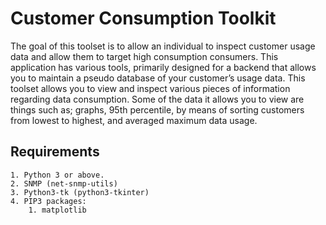 # Customer Consumption Toolkit

The goal of this toolset is to allow an individual to inspect customer usage data and allow them to target high consumption consumers.
This application has various tools, primarily designed for a backend that allows you to maintain a pseudo database of your customer’s usage data. This toolset allows you to view and inspect various pieces of information regarding data consumption. Some of the data it allows you to view are things such as; graphs, 95th percentile, by means of sorting customers from lowest to highest, and averaged maximum data usage.

## Requirements
	1. Python 3 or above.
	2. SNMP (net-snmp-utils)
	3. Python3-tk (python3-tkinter)
	4. PIP3 packages:
		1. matplotlib
